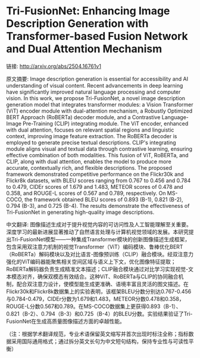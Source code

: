 # Tri-FusionNet: Enhancing Image Description Generation with Transformer-based Fusion Network and Dual Attention Mechanism

链接: http://arxiv.org/abs/2504.16761v1

原文摘要:
Image description generation is essential for accessibility and AI
understanding of visual content. Recent advancements in deep learning have
significantly improved natural language processing and computer vision. In this
work, we propose Tri-FusionNet, a novel image description generation model that
integrates transformer modules: a Vision Transformer (ViT) encoder module with
dual-attention mechanism, a Robustly Optimized BERT Approach (RoBERTa) decoder
module, and a Contrastive Language-Image Pre-Training (CLIP) integrating
module. The ViT encoder, enhanced with dual attention, focuses on relevant
spatial regions and linguistic context, improving image feature extraction. The
RoBERTa decoder is employed to generate precise textual descriptions. CLIP's
integrating module aligns visual and textual data through contrastive learning,
ensuring effective combination of both modalities. This fusion of ViT, RoBERTa,
and CLIP, along with dual attention, enables the model to produce more
accurate, contextually rich, and flexible descriptions. The proposed framework
demonstrated competitive performance on the Flickr30k and Flickr8k datasets,
with BLEU scores ranging from 0.767 to 0.456 and 0.784 to 0.479, CIDEr scores
of 1.679 and 1.483, METEOR scores of 0.478 and 0.358, and ROUGE-L scores of
0.567 and 0.789, respectively. On MS-COCO, the framework obtained BLEU scores
of 0.893 (B-1), 0.821 (B-2), 0.794 (B-3), and 0.725 (B-4). The results
demonstrate the effectiveness of Tri-FusionNet in generating high-quality image
descriptions.

中文翻译:
图像描述生成对于提升视觉内容的可访问性及人工智能理解至关重要。深度学习的最新进展显著推动了自然语言处理与计算机视觉领域的发展。本研究提出Tri-FusionNet模型——一种集成Transformer模块的创新图像描述生成框架，包含采用双注意力机制的视觉Transformer（ViT）编码模块、鲁棒优化BERT（RoBERTa）解码模块以及对比语言-图像预训练（CLIP）融合模块。经双注意力强化的ViT编码器能聚焦相关空间区域与语义上下文，优化图像特征提取；RoBERTa解码器负责生成精准文本描述；CLIP融合模块通过对比学习实现视觉-文本模态对齐，确保双模态有效结合。这种ViT、RoBERTa与CLIP的协同融合机制，配合双注意力设计，使模型能生成更准确、语境丰富且灵活的图文描述。在Flickr30k和Flickr8k数据集上的实验表明，该框架BLEU分数分别达0.767-0.456与0.784-0.479，CIDEr分数为1.679和1.483，METEOR分数0.478和0.358，ROUGE-L分数0.567和0.789。在MS-COCO数据集上更获得0.893（B-1）、0.821（B-2）、0.794（B-3）和0.725（B-4）的BLEU分数。实验结果验证了Tri-FusionNet在生成高质量图像描述方面的卓越性能。

（注：根据学术翻译规范，专业术语保留英文缩写并首次出现时标注全称；指标数据采用国际通用格式；通过拆分英文长句为中文短句结构，保持专业性与可读性平衡）
